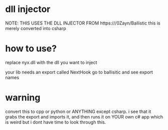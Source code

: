 # dll injector

NOTE: THIS USES THE DLL INJECTOR FROM https:///0Zayn/Ballistic
this is merely converted into csharp

# how to use?

replace nyx.dll with the dll you want to inject

your lib needs an export called NextHook go to ballisitic and see export names

# warning

convert this to cpp or python or ANYTHING except csharp. i see that it grabs the export and imports it, and then runs it on YOUR own c# app which is weird but i dont have time to look through this.

